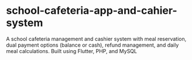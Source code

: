 # school-cafeteria-app-and-cahier-system
 A school cafeteria management and cashier system with meal reservation, dual payment options (balance or cash), refund management, and daily meal calculations. Built using Flutter, PHP, and MySQL
